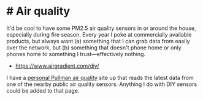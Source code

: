 # # Air quality

It'd be cool to have some PM2.5 air quality sensors in or around the house, especially during fire season. Every year I poke at commercially available products, but always want (a) something that I can grab data from easily over the network, but (b) something that doesn't phone home or only phones home to something I trust—effectively nothing.

* https://www.airgradient.com/diy/

I have a [personal Pullman air quality](https://air.jeremyfelt.com) site up that reads the latest data from one of the nearby public air quality sensors. Anything I do with DIY sensors could be added to that page.
